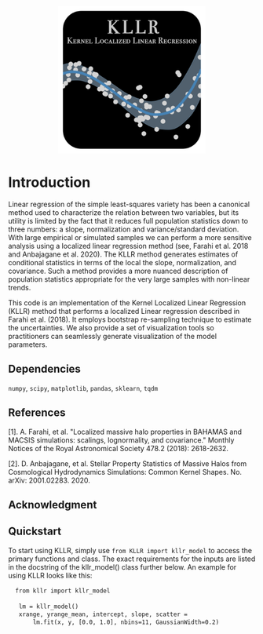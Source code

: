 <p align="center">
  <img src="logo.png" width="300" title="logo">
</p>

# Introduction

 
Linear regression of the simple least-squares variety has been a canonical method used to characterize
 the relation between two variables, but its utility is limited by the fact that it reduces full 
 population statistics down to three numbers: a slope, normalization and variance/standard deviation.
 With large empirical or simulated samples we can perform a more sensitive analysis
 using a localized linear regression method (see, Farahi et al. 2018 and Anbajagane et al. 2020).
 The KLLR method generates estimates of conditional statistics in terms of the local the slope, normalization,
 and covariance. Such a method provides a more nuanced description of population statistics appropriate
 for the very large samples with non-linear trends.

This code is an implementation of the Kernel Localized Linear Regression (KLLR) method 
that performs a localized Linear regression described in Farahi et al. (2018). It employs 
bootstrap re-sampling technique to estimate the uncertainties. We also provide a set of visualization
tools so practitioners can seamlessly generate visualization of the model parameters.


## Dependencies

`numpy`, `scipy`,  `matplotlib`, `pandas`, `sklearn`, `tqdm`

## References

[1]. A. Farahi, et al. "Localized massive halo properties in BAHAMAS and MACSIS simulations: scalings, lognormality, and covariance." Monthly Notices of the Royal Astronomical Society 478.2 (2018): 2618-2632.

[2]. D. Anbajagane, et al. Stellar Property Statistics of Massive Halos from Cosmological Hydrodynamics Simulations: Common Kernel Shapes. No. arXiv: 2001.02283. 2020.


## Acknowledgment


## Quickstart

To start using KLLR, simply use `from KLLR import kllr_model` to
access the primary functions and class. The exact requirements for the inputs are
listed in the docstring of the kllr_model() class further below.
An example for using KLLR looks like this:

      from kllr import kllr_model
       
       lm = kllr_model()
       xrange, yrange_mean, intercept, slope, scatter =
           lm.fit(x, y, [0.0, 1.0], nbins=11, GaussianWidth=0.2)


